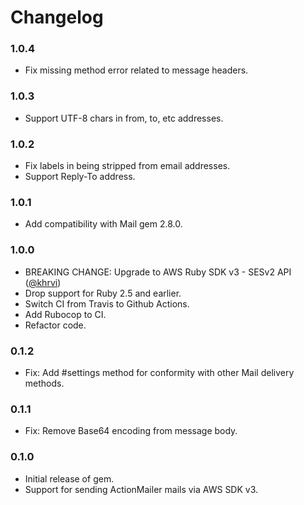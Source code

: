 # Changelog

### 1.0.4

- Fix missing method error related to message headers.

### 1.0.3

- Support UTF-8 chars in from, to, etc addresses.

### 1.0.2

- Fix labels in being stripped from email addresses.
- Support Reply-To address.

### 1.0.1

- Add compatibility with Mail gem 2.8.0.

### 1.0.0

- BREAKING CHANGE: Upgrade to AWS Ruby SDK v3 - SESv2 API ([@khrvi](https://github.com/khrvi))
- Drop support for Ruby 2.5 and earlier.
- Switch CI from Travis to Github Actions.
- Add Rubocop to CI.
- Refactor code.

### 0.1.2

- Fix: Add #settings method for conformity with other Mail delivery methods.

### 0.1.1

- Fix: Remove Base64 encoding from message body.

### 0.1.0

- Initial release of gem.
- Support for sending ActionMailer mails via AWS SDK v3.
